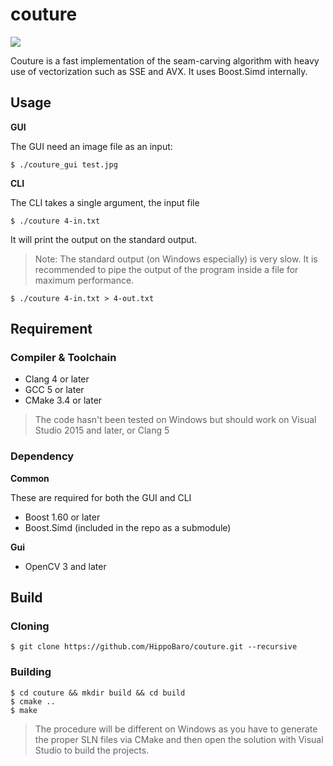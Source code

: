# couture

![](https://i.imgur.com/d4xM3Hg.gif)

Couture is a fast implementation of the seam-carving algorithm with heavy use of vectorization such as SSE and AVX. It uses Boost.Simd internally.

## Usage

**GUI**

The GUI need an image file as an input:

```
$ ./couture_gui test.jpg
```

**CLI**

The CLI takes a single argument, the input file

```
$ ./couture 4-in.txt
```

It will print the output on the standard output.

> Note: The standard output (on Windows especially) is very slow. It is recommended to pipe the output of the program inside a file for maximum performance.

```
$ ./couture 4-in.txt > 4-out.txt
```

## Requirement

### Compiler & Toolchain
- Clang 4 or later
- GCC 5 or later
- CMake 3.4 or later

> The code hasn't been tested on Windows but should work on Visual Studio 2015 and later, or Clang 5

### Dependency

**Common**

These are required for both the GUI and CLI
- Boost 1.60 or later
- Boost.Simd (included in the repo as a submodule)

**Gui**
- OpenCV 3 and later

## Build

### Cloning

```
$ git clone https://github.com/HippoBaro/couture.git --recursive
```

### Building

```
$ cd couture && mkdir build && cd build
$ cmake ..
$ make
```

> The procedure will be different on Windows as you have to generate the proper SLN files via CMake and then open the solution with Visual Studio to build the projects.